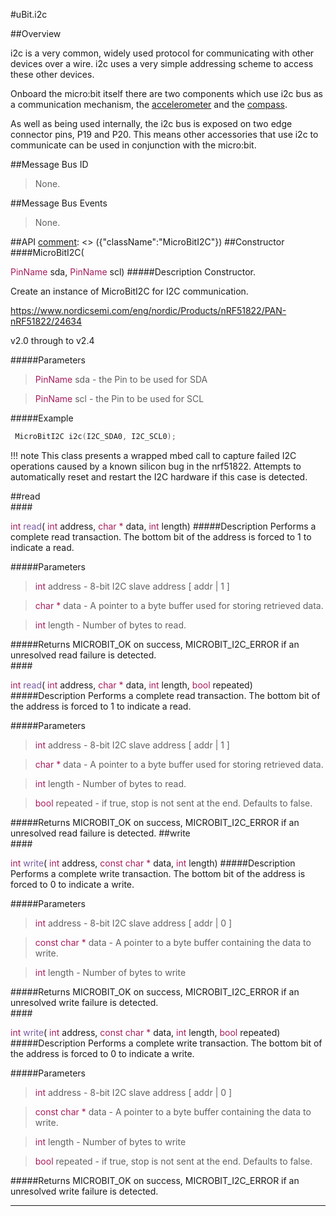 #uBit.i2c

##Overview

i2c is a very common, widely used protocol for communicating with other devices
over a wire. i2c uses a very simple addressing scheme to access these other
devices.

Onboard the micro:bit itself there are two components which use i2c bus as a communication
mechanism, the [accelerometer](accelerometer.md) and the [compass](compass.md).

As well as being used internally, the i2c bus is exposed on two edge connector
pins, P19 and P20. This means other accessories that use i2c to communicate
can be used in conjunction with the micro:bit.

##Message Bus ID

> None.

##Message Bus Events

> None.

##API
[comment]: <> ({"className":"MicroBitI2C"})
##Constructor
<br/>
####MicroBitI2C( <div style='color:#a71d5d; display:inline-block'>PinName</div> sda,  <div style='color:#a71d5d; display:inline-block'>PinName</div> scl)
#####Description
Constructor.  

 Create an instance of  MicroBitI2C  for I2C communication.  

 

 

  https://www.nordicsemi.com/eng/nordic/Products/nRF51822/PAN-nRF51822/24634   

 v2.0 through to v2.4           


#####Parameters

>  <div style='color:#a71d5d; display:inline-block'>PinName</div> sda - the Pin to be used for SDA

>  <div style='color:#a71d5d; display:inline-block'>PinName</div> scl - the Pin to be used for SCL
#####Example
```cpp
 MicroBitI2C i2c(I2C_SDA0, I2C_SCL0); 
```

!!! note
    This class presents a wrapped mbed call to capture failed I2C operations caused by a known silicon bug in the nrf51822. Attempts to automatically reset and restart the I2C hardware if this case is detected.

##read
<br/>
####<div style='color:#a71d5d; display:inline-block'>int</div> <div style='color:#795da3; display:inline-block'>read</div>( <div style='color:#a71d5d; display:inline-block'>int</div> address,  <div style='color:#a71d5d; display:inline-block'>char *</div> data,  <div style='color:#a71d5d; display:inline-block'>int</div> length)
#####Description
Performs a complete read transaction. The bottom bit of the address is forced to 1 to indicate a read.  

 


#####Parameters

>  <div style='color:#a71d5d; display:inline-block'>int</div> address - 8-bit I2C slave address [ addr | 1 ]

>  <div style='color:#a71d5d; display:inline-block'>char *</div> data - A pointer to a byte buffer used for storing retrieved data.

>  <div style='color:#a71d5d; display:inline-block'>int</div> length - Number of bytes to read.
#####Returns
MICROBIT_OK on success, MICROBIT_I2C_ERROR if an unresolved read failure is detected. 
<br/>
####<div style='color:#a71d5d; display:inline-block'>int</div> <div style='color:#795da3; display:inline-block'>read</div>( <div style='color:#a71d5d; display:inline-block'>int</div> address,  <div style='color:#a71d5d; display:inline-block'>char *</div> data,  <div style='color:#a71d5d; display:inline-block'>int</div> length,  <div style='color:#a71d5d; display:inline-block'>bool</div> repeated)
#####Description
Performs a complete read transaction. The bottom bit of the address is forced to 1 to indicate a read.  

 


#####Parameters

>  <div style='color:#a71d5d; display:inline-block'>int</div> address - 8-bit I2C slave address [ addr | 1 ]

>  <div style='color:#a71d5d; display:inline-block'>char *</div> data - A pointer to a byte buffer used for storing retrieved data.

>  <div style='color:#a71d5d; display:inline-block'>int</div> length - Number of bytes to read.

>  <div style='color:#a71d5d; display:inline-block'>bool</div> repeated - if true, stop is not sent at the end. Defaults to false.
#####Returns
MICROBIT_OK on success, MICROBIT_I2C_ERROR if an unresolved read failure is detected. 
##write
<br/>
####<div style='color:#a71d5d; display:inline-block'>int</div> <div style='color:#795da3; display:inline-block'>write</div>( <div style='color:#a71d5d; display:inline-block'>int</div> address,  <div style='color:#a71d5d; display:inline-block'>const char *</div> data,  <div style='color:#a71d5d; display:inline-block'>int</div> length)
#####Description
Performs a complete write transaction. The bottom bit of the address is forced to 0 to indicate a write.  

 


#####Parameters

>  <div style='color:#a71d5d; display:inline-block'>int</div> address - 8-bit I2C slave address [ addr | 0 ]

>  <div style='color:#a71d5d; display:inline-block'>const char *</div> data - A pointer to a byte buffer containing the data to write.

>  <div style='color:#a71d5d; display:inline-block'>int</div> length - Number of bytes to write
#####Returns
MICROBIT_OK on success, MICROBIT_I2C_ERROR if an unresolved write failure is detected. 
<br/>
####<div style='color:#a71d5d; display:inline-block'>int</div> <div style='color:#795da3; display:inline-block'>write</div>( <div style='color:#a71d5d; display:inline-block'>int</div> address,  <div style='color:#a71d5d; display:inline-block'>const char *</div> data,  <div style='color:#a71d5d; display:inline-block'>int</div> length,  <div style='color:#a71d5d; display:inline-block'>bool</div> repeated)
#####Description
Performs a complete write transaction. The bottom bit of the address is forced to 0 to indicate a write.  

 


#####Parameters

>  <div style='color:#a71d5d; display:inline-block'>int</div> address - 8-bit I2C slave address [ addr | 0 ]

>  <div style='color:#a71d5d; display:inline-block'>const char *</div> data - A pointer to a byte buffer containing the data to write.

>  <div style='color:#a71d5d; display:inline-block'>int</div> length - Number of bytes to write

>  <div style='color:#a71d5d; display:inline-block'>bool</div> repeated - if true, stop is not sent at the end. Defaults to false.
#####Returns
MICROBIT_OK on success, MICROBIT_I2C_ERROR if an unresolved write failure is detected. 
____
[comment]: <> ({"end":"MicroBitI2C"})
